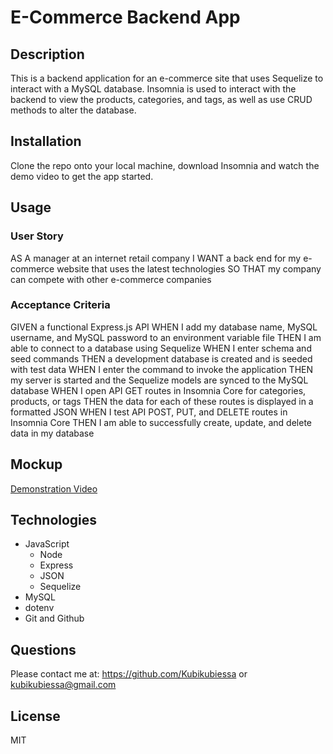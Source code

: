 # E-Commerce Backend App
## Description
This is a backend application for an e-commerce site that uses Sequelize to interact with a MySQL database. Insomnia is used to interact with the backend to view the products, categories, and tags, as well as use CRUD methods to alter the database.

## Installation 
Clone the repo onto your local machine, download Insomnia  and watch the demo video to get the app started. 

## Usage 

### User Story
AS A manager at an internet retail company
I WANT a back end for my e-commerce website that uses the latest technologies
SO THAT my company can compete with other e-commerce companies


### Acceptance Criteria 
GIVEN a functional Express.js API
WHEN I add my database name, MySQL username, and MySQL password to an environment variable file
THEN I am able to connect to a database using Sequelize
WHEN I enter schema and seed commands
THEN a development database is created and is seeded with test data
WHEN I enter the command to invoke the application
THEN my server is started and the Sequelize models are synced to the MySQL database
WHEN I open API GET routes in Insomnia Core for categories, products, or tags
THEN the data for each of these routes is displayed in a formatted JSON
WHEN I test API POST, PUT, and DELETE routes in Insomnia Core
THEN I am able to successfully create, update, and delete data in my database

## Mockup 
[Demonstration Video](https://drive.google.com/file/d/1oUFuO9nsuxdhA77cbg_rOgfRpF8Ub8om/view) 

## Technologies 
- JavaScript
  -  Node
  - Express
  - JSON
  - Sequelize 
- MySQL
- dotenv
- Git and Github

## Questions 
Please contact me at: https://github.com/Kubikubiessa or kubikubiessa@gmail.com

## License 
MIT 


